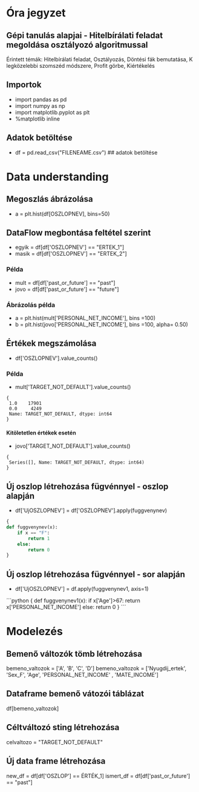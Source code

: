 # Óra jegyzet

## Gépi tanulás alapjai - Hitelbírálati feladat megoldása osztályozó algoritmussal

Érintett témák: Hitelbírálati feladat, Osztályozás, Döntési fák bemutatása, K legközelebbi szomszéd módszere, Profit görbe, Kiértékelés

## Importok
- import pandas as pd
- import numpy as np
- import matplotlib.pyplot as plt
- %matplotlib inline

## Adatok betöltése
- df = pd.read_csv("FILENEAME.csv") ## adatok betöltése

# Data understanding

## Megoszlás ábrázolása
- a = plt.hist(df[OSZLOPNEV], bins=50) 


## DataFlow megbontása feltétel szerint
- egyik = df[df['OSZLOPNEV'] == "ERTEK_1"]
- masik = df[df['OSZLOPNEV'] == "ERTEK_2"]

### Példa
- mult = df[df['past_or_future'] == "past"]
- jovo = df[df['past_or_future'] == "future"]

### Ábrázolás példa
- a = plt.hist(mult['PERSONAL_NET_INCOME'], bins =100)
- b = plt.hist(jovo['PERSONAL_NET_INCOME'], bins =100, alpha= 0.50)


## Értékek megszámolása
- df['OSZLOPNEV'].value_counts()

### Példa
- mult['TARGET_NOT_DEFAULT'].value_counts()

```
{
 1.0    17901
 0.0     4249
 Name: TARGET_NOT_DEFAULT, dtype: int64
}
```

#### Kitöletetlen értékek esetén
- jovo['TARGET_NOT_DEFAULT'].value_counts()

```
{
 Series([], Name: TARGET_NOT_DEFAULT, dtype: int64)
}
```


## Új oszlop létrehozása fügvénnyel - oszlop alapján
- df['UjOSZLOPNEV'] = df['OSZLOPNEV'].apply(fuggvenynev)

```python
{
def fuggvenynev(x):
    if x == "F":
        return 1
    else:
        return 0
}
```


## Új oszlop létrehozása fügvénnyel - sor alapján

- df['UjOSZLOPNEV'] = df.apply(fuggvenynev1, axis=1)

´´´python
{
def fuggvenynev1(x):
    if x['Age']>67:
        return x['PERSONAL_NET_INCOME']
    else:
        return 0
}
´´´

# Modelezés

## Bemenő változók tömb létrehozása
bemeno_valtozok = ['A', 'B', 'C', 'D']
bemeno_valtozok = ['Nyugdij_ertek', 'Sex_F', 'Age', 'PERSONAL_NET_INCOME' , 'MATE_INCOME']

## Dataframe bemenő vátozói táblázat
df[bemeno_valtozok]

## Céltváltozó sting létrehozása
celvaltozo = "TARGET_NOT_DEFAULT"

## Új data frame létrehozása
new_df = df[df['OSZLOP'] == ÉRTÉK_1]
ismert_df = df[df['past_or_future'] == "past"]
